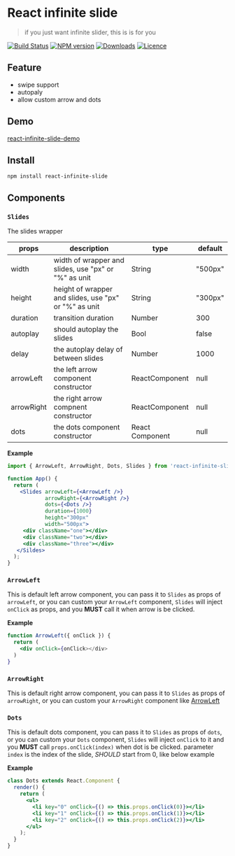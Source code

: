 # React infinite slide
> if you just want infinite slider, this is is for you

[![Build Status](https://travis-ci.org/jkvim/react-infinite-slide.svg?branch=master)](https://travis-ci.org/jkvim/react-infinite-slide.js)
[![NPM version][npm-image]][npm-url]
[![Downloads][downloads-image]][npm-url]
[![Licence][licence-image]][npm-url]

[npm-url]: https://npmjs.org/package/react-infinite-slide
[downloads-image]: http://img.shields.io/npm/dm/react-infinite-slide.svg
[npm-image]: http://img.shields.io/npm/v/react-infinite-slide.svg
[licence-image]: 	https://img.shields.io/npm/l/react-infinite-slide.svg

## Feature
- swipe support
- autopaly
- allow custom arrow and dots

## Demo
[react-infinite-slide-demo](http://jkvim.github.io/react-infinite-slide)

## Install
    npm install react-infinite-slide

## Components
### `Slides`
The slides wrapper

| props      | description                                           | type            | default |
|------------|-------------------------------------------------------|-----------------|---------|
| width      | width of wrapper and slides, use "px" or "%" as unit  | String          | "500px" |
| height     | height of wrapper and slides, use "px" or "%" as unit | String          | "300px" |
| duration   | transition duration                                   | Number          | 300     |
| autoplay   | should autoplay the slides                            | Bool            | false   |
| delay      | the autoplay delay of between slides                  | Number          | 1000    |
| arrowLeft  | the left arrow component constructor                  | ReactComponent  | null    |
| arrowRight | the right arrow compnent constructor                  | ReactComponent  | null    |
| dots       | the dots component constructor                        | React Component | null    |

**Example**
```jsx
import { ArrowLeft, ArrowRight, Dots, Slides } from 'react-infinite-slide';

function App() {
  return (
    <Slides arrowLeft={<ArrowLeft />}
            arrowRight={<ArrowRight />}
            dots={<Dots />}
            duration={1000}
            height="300px"
            width="500px">
     <div className="one"></div>
     <div className="two"></div>
     <div className="three"></div>
   </Sildes>
  );
}

```

### `ArrowLeft`
This is default left arrow component, you can pass it to `Slides` as 
props of `arrowLeft`, or you can custom your `ArrowLeft` component,
`Slides` will inject `onClick` as props, and you **MUST** call it
when arrow is be clicked.

**Example**
```jsx
function ArrowLeft({ onClick }) {
  return (
    <div onClick={onClick></div>
  )
}
```

### `ArrowRight`
This is default right arrow component, you can pass it to `Slides` as 
props of `arrowRight`, or you can custom your `ArrowRight` component 
like [ArrowLeft](#arrowleft)


### `Dots`
This is default dots component, you can pass it to `Slides` as props of `dots`,
or you can custom your `Dots` component, `Slides` will inject `onClick` to
it and you **MUST** call `props.onClick(index)` when dot is be clicked. parameter
`index` is the index of the slide, *SHOULD* start from 0, like below example


**Example**
```jsx
class Dots extends React.Component {
  render() {
    return (
      <ul>
        <li key="0" onClick={() => this.props.onClick(0)}></li>
        <li key="1" onClick={() => this.props.onClick(1)}></li>
        <li key="2" onClick={() => this.props.onClick(2)}></li>
      </ul>
    );
  }
}
```